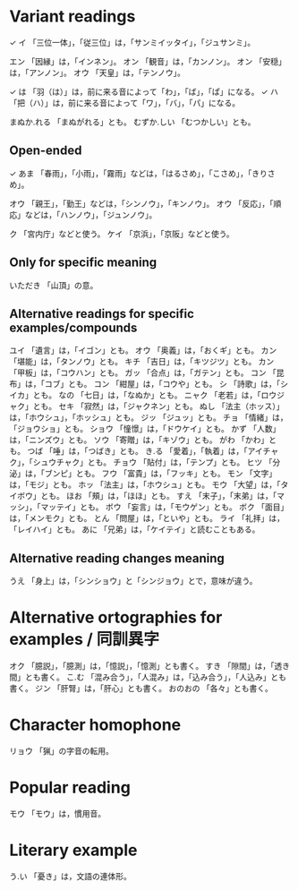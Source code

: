 # Variant readings
✓ イ 「三位一体」，「従三位」は，「サンミイッタイ」，「ジュサンミ」。

エン 「因縁」は，「インネン」。
オン 「観音」は，「カンノン」。
オン 「安穏」は，「アンノン」。
オウ 「天皇」は，「テンノウ」。

✓ は 「羽（は）」は，前に来る音によって「わ」，「ば」，「ぱ」になる。
✓ ハ 「把（ハ）」は，前に来る音によって「ワ」，「バ」，「パ」になる。

まぬか.れる 「まぬがれる」とも。
むずか.しい 「むつかしい」とも。

## Open-ended
✓ あま 「春雨」，「小雨」，「霧雨」などは，「はるさめ」，「こさめ」，「きりさめ」。

オウ 「親王」，「勤王」などは，「シンノウ」，「キンノウ」。
オウ 「反応」，「順応」などは，「ハンノウ」，「ジュンノウ」。

ク 「宮内庁」などと使う。
ケイ 「京浜」，「京阪」などと使う。

## Only for specific meaning
いただき 「山頂」の意。

## Alternative readings for specific examples/compounds

ユイ 「遺言」は，「イゴン」とも。
オウ 「奥義」は，「おくギ」とも。
カン 「堪能」は，「タンノウ」とも。
キチ 「吉日」は，「キツジツ」とも。
カン 「甲板」は，「コウハン」とも。
ガッ 「合点」は，「ガテン」とも。
コン 「昆布」は，「コブ」とも。
コン 「紺屋」は，「コウや」とも。
シ 「詩歌」は，「シイカ」とも。
なの 「七日」は，「なぬか」とも。
ニャク 「老若」は，「ロウジャク」とも。
セキ 「寂然」は，「ジャクネン」とも。
ぬし 「法主（ホッス）」は，「ホウシュ」，「ホッシュ」とも。
ジッ 「ジュッ」とも。
チョ 「情緒」は，「ジョウショ」とも。
ショウ 「憧憬」は，「ドウケイ」とも。
かず 「人数」は，「ニンズウ」とも。
ソウ 「寄贈」は，「キゾウ」とも。
がわ 「かわ」とも。
つば 「唾」は，「つばき」とも。
き.る 「愛着」，「執着」は，「アイチャク」，「シュウチャク」とも。
チョウ 「貼付」は，「テンプ」とも。
ヒツ 「分泌」は，「ブンピ」とも。
フウ 「富貴」は，「フッキ」とも。
モン 「文字」は，「モジ」とも。
ホッ 「法主」は，「ホウシュ」とも。
モウ 「大望」は，「タイボウ」とも。
ほお 「頰」は，「ほほ」とも。
すえ 「末子」，「末弟」は，「マッシ」，「マッテイ」とも。
ボウ 「妄言」は，「モウゲン」とも。
ボク 「面目」は，「メンモク」とも。
とん 「問屋」は，「といや」とも。
ライ 「礼拝」は，「レイハイ」とも。
あに 「兄弟」は，「ケイテイ」と読むこともある。

## Alternative reading changes meaning
うえ 「身上」は，「シンショウ」と「シンジョウ」とで，意味が違う。

# Alternative ortographies for examples / 同訓異字
オク 「臆説」，「臆測」は，「憶説」，「憶測」とも書く。
すき 「隙間」は，「透き間」とも書く。
こ.む 「混み合う」，「人混み」は，「込み合う」，「人込み」とも書く。
ジン 「肝腎」は，「肝心」とも書く。
おのおの 「各々」とも書く。

# Character homophone
リョウ 「猟」の字音の転用。

# Popular reading

モウ 「モウ」は，慣用音。

# Literary example
う.い 「憂き」は，文語の連体形。


